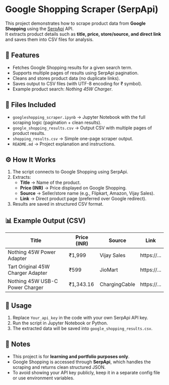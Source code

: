 # Google Shopping Scraper (SerpApi)

This project demonstrates how to scrape product data from **Google Shopping** using the [SerpApi](https://serpapi.com/) API.  
It extracts product details such as **title, price, store/source, and direct link** and saves them into CSV files for analysis.

## 📌 Features
- Fetches Google Shopping results for a given search term.
- Supports multiple pages of results using SerpApi pagination.
- Cleans and stores product data (no duplicate links).
- Saves output to CSV files (with UTF-8 encoding for ₹ symbol).
- Example product search: *Nothing 45W Charger*.

## 📂 Files Included
- `googleshopping_scraper.ipynb` → Jupyter Notebook with the full scraping logic (pagination + clean results).
- `google_shopping_results.csv` → Output CSV with multiple pages of product results.
- `shopping_results.csv` → Simple one-page scraper output.
- `README.md` → Project explanation and instructions.

## ⚙️ How It Works
1. The script connects to Google Shopping using SerpApi.
2. Extracts:
   - **Title** → Name of the product.  
   - **Price (INR)** → Price displayed on Google Shopping.  
   - **Source** → Seller/store name (e.g., Flipkart, Amazon, Vijay Sales).  
   - **Link** → Direct product page (preferred over Google redirect).  
3. Results are saved in structured CSV format.

## 📊 Example Output (CSV)
| Title                                | Price (INR) | Source         | Link   |
|--------------------------------------|-------------|----------------|--------|
| Nothing 45W Power Adapter            | ₹1,999      | Vijay Sales    | https://... |
| Tart Original 45W Charger Adapter    | ₹599        | JioMart        | https://... |
| Nothing 45W USB-C Power Charger      | ₹1,343.16   | ChargingCable  | https://... |


## 🚀 Usage
1. Replace `Your_api_key` in the code with your own SerpApi API key.
2. Run the script in Jupyter Notebook or Python.
3. The extracted data will be saved into `google_shopping_results.csv`.

## 📝 Notes
- This project is for **learning and portfolio purposes only**.
- Google Shopping is accessed through **SerpApi**, which handles the scraping and returns clean structured JSON.
- To avoid showing your API key publicly, keep it in a separate config file or use environment variables.

